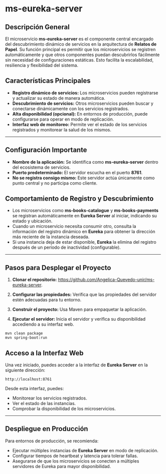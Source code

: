 # **ms-eureka-server**

## **Descripción General**
El microservicio **ms-eureka-server** es el componente central encargado del descubrimiento dinámico de servicios en la arquitectura de **Relatos de Papel**. Su función principal es permitir que los microservicios se registren automáticamente y que otros componentes puedan descubrirlos fácilmente sin necesidad de configuraciones estáticas. Esto facilita la escalabilidad, resiliencia y flexibilidad del sistema.

## **Características Principales**
- **Registro dinámico de servicios:** Los microservicios pueden registrarse y actualizar su estado de manera automática.
- **Descubrimiento de servicios:** Otros microservicios pueden buscar y conectarse dinámicamente con los servicios registrados.
- **Alta disponibilidad (opcional):** En entornos de producción, puede configurarse para operar en modo de replicación.
- **Interfaz web de monitoreo:** Permite ver el estado de los servicios registrados y monitorear la salud de los mismos.

---

## **Configuración Importante**
- **Nombre de la aplicación:** Se identifica como **ms-eureka-server** dentro del ecosistema de servicios.
- **Puerto predeterminado:** El servidor escucha en el puerto **8761**.
- **No se registra consigo mismo:** Este servidor actúa únicamente como punto central y no participa como cliente.

## **Comportamiento de Registro y Descubrimiento**
- Los microservicios como **ms-books-catalogue** y **ms-books-payments** se registran automáticamente en **Eureka Server** al iniciar, indicando su estado y ubicación.
- Cuando un microservicio necesita consumir otro, consulta la información del registro dinámico en **Eureka** para obtener la dirección más reciente de la instancia deseada.
- Si una instancia deja de estar disponible, **Eureka** la elimina del registro después de un período de inactividad (configurable).

---

## **Pasos para Desplegar el Proyecto**
1. **Clonar el repositorio:** https://github.com/Angelica-Quevedo-unir/ms-eureka-server.
2. **Configurar las propiedades:** Verifica que las propiedades del servidor estén adecuadas para tu entorno.
3. **Construir el proyecto:** Usa Maven para empaquetar la aplicación.


4. **Ejecutar el servidor:** Inicia el servidor y verifica su disponibilidad accediendo a su interfaz web.

```
mvn clean package
mvn spring-boot:run 
```

## **Acceso a la Interfaz Web**
Una vez iniciado, puedes acceder a la interfaz de **Eureka Server** en la siguiente dirección:

```
http://localhost:8761
```

Desde esta interfaz, puedes:
- Monitorear los servicios registrados.
- Ver el estado de las instancias.
- Comprobar la disponibilidad de los microservicios.

---

## **Despliegue en Producción**
Para entornos de producción, se recomienda:
- Ejecutar múltiples instancias de **Eureka Server** en modo de replicación.
- Configurar tiempos de heartbeat y latencia para tolerar fallas.
- Asegurarse de que los microservicios se conecten a múltiples servidores de Eureka para mayor disponibilidad.

